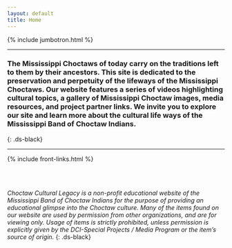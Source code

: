 ```yaml
---
layout: default
title: Home
---
```


{% include jumbotron.html %}

<hr class = "border border-light border-2 opacity-100 ds-black">

### The Mississippi Choctaws of today carry on the traditions left to them by their ancestors.  This site is dedicated to the preservation and perpetuity of the lifeways of the Mississippi Choctaws.  Our website features a series of videos highlighting cultural topics, a gallery of Mississippi Choctaw images, media resources, and project partner links. We invite you to explore our site and learn more about the cultural life ways of the Mississippi Band of Choctaw Indians.
{: .ds-black}

<hr class = "border border-light border-2 opacity-100 ds-black">

{% include front-links.html %}

<br><br>

*Choctaw Cultural Legacy is a non-profit educational website of the Mississippi Band of Choctaw Indians for the purpose of providing an educational glimpse into the Choctaw culture.  Many of the items found on our website are used by permission from other organizations, and are for viewing only.  Usage of items is strictly prohibited, unless permission is explicitly given by the DCI-Special Projects / Media Program or the item’s source of origin.*
{: .ds-black}
